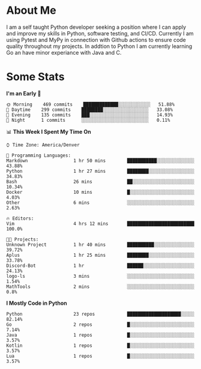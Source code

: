 # About Me
  I am a self taught Python developer seeking a position where I can apply and improve my skills in Python, software testing, and CI/CD. Currently I am using Pytest and MyPy in connection with Github actions to ensure code quality throughout my projects. In addtion to Python I am currently learning Go an have minor experiance with Java and C.
  
 # Some Stats
  
<!--START_SECTION:waka-->
**I'm an Early 🐤** 

```text
🌞 Morning    469 commits    █████████████░░░░░░░░░░░░   51.88% 
🌆 Daytime    299 commits    ████████░░░░░░░░░░░░░░░░░   33.08% 
🌃 Evening    135 commits    ███░░░░░░░░░░░░░░░░░░░░░░   14.93% 
🌙 Night      1 commits      ░░░░░░░░░░░░░░░░░░░░░░░░░   0.11%

```


📊 **This Week I Spent My Time On** 

```text
⌚︎ Time Zone: America/Denver

💬 Programming Languages: 
Markdown                 1 hr 50 mins        ███████████░░░░░░░░░░░░░░   43.88% 
Python                   1 hr 27 mins        ████████░░░░░░░░░░░░░░░░░   34.83% 
Bash                     26 mins             ██░░░░░░░░░░░░░░░░░░░░░░░   10.34% 
Docker                   10 mins             █░░░░░░░░░░░░░░░░░░░░░░░░   4.03% 
Other                    6 mins              ░░░░░░░░░░░░░░░░░░░░░░░░░   2.63%

🔥 Editors: 
Vim                      4 hrs 12 mins       █████████████████████████   100.0%

🐱‍💻 Projects: 
Unknown Project          1 hr 40 mins        ██████████░░░░░░░░░░░░░░░   39.72% 
Aplus                    1 hr 25 mins        ████████░░░░░░░░░░░░░░░░░   33.78% 
Discord-Bot              1 hr                ██████░░░░░░░░░░░░░░░░░░░   24.13% 
logo-ls                  3 mins              ░░░░░░░░░░░░░░░░░░░░░░░░░   1.54% 
MathTools                2 mins              ░░░░░░░░░░░░░░░░░░░░░░░░░   0.8%

```

**I Mostly Code in Python** 

```text
Python                   23 repos            ████████████████████░░░░░   82.14% 
Go                       2 repos             █░░░░░░░░░░░░░░░░░░░░░░░░   7.14% 
Java                     1 repos             █░░░░░░░░░░░░░░░░░░░░░░░░   3.57% 
Kotlin                   1 repos             █░░░░░░░░░░░░░░░░░░░░░░░░   3.57% 
Lua                      1 repos             █░░░░░░░░░░░░░░░░░░░░░░░░   3.57%

```



<!--END_SECTION:waka-->
